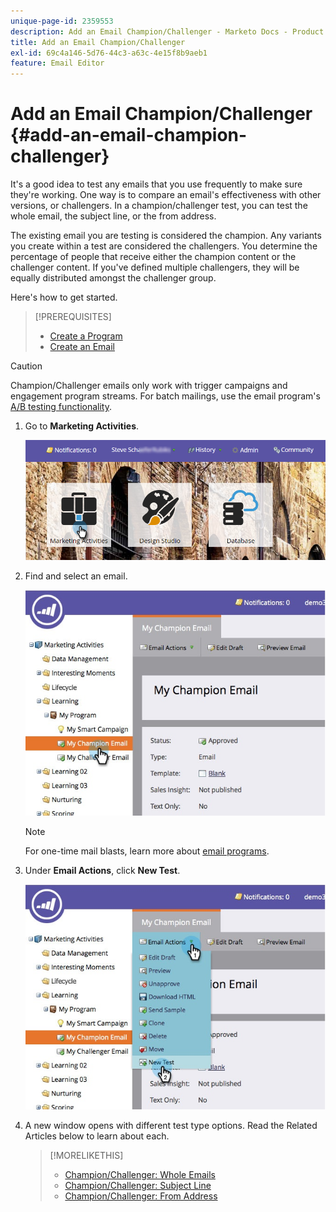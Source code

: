 ```yaml
---
unique-page-id: 2359553
description: Add an Email Champion/Challenger - Marketo Docs - Product Documentation
title: Add an Email Champion/Challenger
exl-id: 69c4a146-5d76-44c3-a63c-4e15f8b9aeb1
feature: Email Editor
---
```

# Add an Email Champion/Challenger {#add-an-email-champion-challenger}

It's a good idea to test any emails that you use frequently to make sure they're working. One way is to compare an email's effectiveness with other versions, or challengers. In a champion/challenger test, you can test the whole email, the subject line, or the from address.

The existing email you are testing is considered the champion. Any variants you create within a test are considered the challengers. You determine the percentage of people that receive either the champion content or the challenger content. If you've defined multiple challengers, they will be equally distributed amongst the challenger group.

Here's how to get started.

>[!PREREQUISITES]
>
>* [Create a Program](/help/marketo/product-docs/core-marketo-concepts/programs/creating-programs/create-a-program.md)
>* [Create an Email](/help/marketo/product-docs/email-marketing/general/creating-an-email/create-an-email.md)

>[!CAUTION]
>
>Champion/Challenger emails only work with trigger campaigns and engagement program streams. For batch mailings, use the email program's [A/B testing functionality](/help/marketo/product-docs/email-marketing/email-programs/email-program-actions/email-test-a-b-test/add-an-a-b-test.md).

1. Go to **Marketing Activities**.

   ![](assets/login-marketing-activities.png)

1. Find and select an email.

   ![](assets/champion1.jpg)

   >[!NOTE]
   >
   >For one-time mail blasts, learn more about [email programs](/help/marketo/product-docs/email-marketing/email-programs/creating-an-email-program/create-an-email-program.md).

1. Under **Email Actions**, click **New Test**.

   ![](assets/chmapion2.jpg)

1. A new window opens with different test type options. Read the Related Articles below to learn about each.

   >[!MORELIKETHIS]
   >
   >* [Champion/Challenger: Whole Emails](/help/marketo/product-docs/email-marketing/general/functions-in-the-editor/email-tests-champion-challenger/champion-challenger-whole-emails.md)
   >* [Champion/Challenger: Subject Line](/help/marketo/product-docs/email-marketing/general/functions-in-the-editor/email-tests-champion-challenger/champion-challenger-subject-line.md)
   >* [Champion/Challenger: From Address](/help/marketo/product-docs/email-marketing/general/functions-in-the-editor/email-tests-champion-challenger/champion-challenger-from-address.md)
